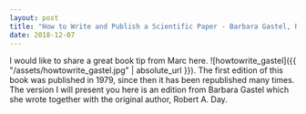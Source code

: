 ```yaml
---
layout: post
title: "How to Write and Publish a Scientific Paper - Barbara Gastel, Robert A. Day"
date: 2018-12-07
---
```


I would like to share a great book tip from Marc here. ![howtowrite_gastel]({{ "/assets/howtowrite_gastel.jpg" | absolute_url }}). The first edition of this book was published in 1979, since then it has been republished many times. The version I will present you here is an edition from Barbara Gastel which she wrote together with the original author, Robert A. Day.
